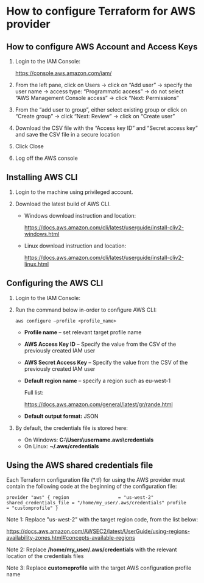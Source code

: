 # How to configure Terraform for AWS provider

## How to configure AWS Account and Access Keys

1. Login to the IAM Console:

   https://console.aws.amazon.com/iam/

2. From the left pane, click on Users -> click on “Add user” -> specify the user name -> access type: “Programmatic access” -> do not select “AWS Management Console access” -> click “Next: Permissions”

3. From the “add user to group”, either select existing group or click on “Create group” -> click “Next: Review” -> click on “Create user”

4. Download the CSV file with the “Access key ID” and “Secret access key” and save the CSV file in a secure location

5. Click Close

6. Log off the AWS console

   

## Installing AWS CLI

1. Login to the machine using privileged account.

2. Download the latest build of AWS CLI.

   + Windows download instruction and location:

     https://docs.aws.amazon.com/cli/latest/userguide/install-cliv2-windows.html

   + Linux download instruction and location:

     https://docs.aws.amazon.com/cli/latest/userguide/install-cliv2-linux.html



## Configuring the AWS CLI

1. Login to the IAM Console:

2. Run the command below in-order to configure AWS CLI:

   `aws configure –profile <profile_name>`

   + **Profile name** – set relevant target profile name

   + **AWS Access Key ID** – Specify the value from the CSV of the previously created IAM user

   + **AWS Secret Access Key** – Specify the value from the CSV of the previously created IAM user

   + **Default region name** – specify a region such as eu-west-1

     Full list:

     https://docs.aws.amazon.com/general/latest/gr/rande.html

   + **Default output format:** JSON

3. By default, the credentials file is stored here:
   + On Windows: **C:\Users\username.aws\credentials**
   + On Linux: **~/.aws/credentials**



## Using the AWS shared credentials file

Each Terraform configuration file (*.tf) for using the AWS provider must contain the following code at the beginning of the configuration file:

`provider "aws" {
  region                  = "us-west-2"
  shared_credentials_file = "/home/my_user/.aws/credentials"
  profile                 = "customprofile"
}`

Note 1: Replace "us-west-2" with the target region code, from the list below:

https://docs.aws.amazon.com/AWSEC2/latest/UserGuide/using-regions-availability-zones.html#concepts-available-regions

Note 2: Replace **/home/my_user/.aws/credentials** with the relevant location of the credentials files

Note 3: Replace **customeprofile** with the target AWS configuration profile name